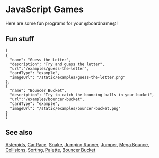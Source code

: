 # JavaScript Games

Here are some fun programs for your @boardname@!

## Fun stuff

```codecard
[
{
  "name": "Guess the Letter",
  "description": "Try and guess the letter",
  "url":"/examples/guess-the-letter",
  "cardType": "example",
  "imageUrl": "/static/examples/guess-the-letter.png"
},
{
  "name": "Bouncer Bucket",
  "description": "Try to catch the bouncing balls in your bucket",
  "url":"/examples/bouncer-bucket",
  "cardType": "example",
  "imageUrl": "/static/examples/bouncer-bucket.png"
}
]
```

## See also

[Asteroids](/examples/asteroids), [Car Race](/examples/car-race), [Snake](/examples/snake), [Jumping Runner](/examples/runner), [Jumper](/examples/jumper), [Mega Bounce](/examples/mega-bounce), [Collisions](/examples/collisions), [Sorting](/examples/sorting), [Palette](/examples/palette), [Bouncer Bucket](/examples/bouncer-bucket)